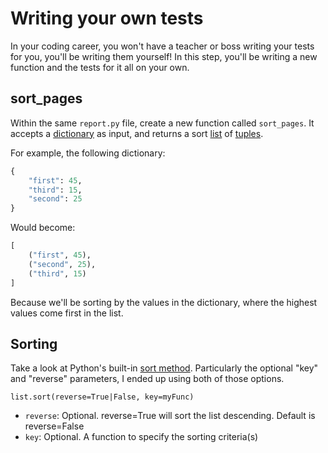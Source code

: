 # Writing your own tests

In your coding career, you won't have a teacher or boss writing your tests for you, you'll be writing them yourself! In this step, you'll be writing a new function and the tests for it all on your own.

## sort_pages

Within the same `report.py` file, create a new function called `sort_pages`. It accepts a [dictionary](https://app.qvault.io/course/f9a25dfb-3e00-4727-ac78-36de82315355/3afd4fce-5c36-4fa2-837b-f71cb1249331)
as input, and returns a sort [list](https://app.qvault.io/course/f9a25dfb-3e00-4727-ac78-36de82315355/6de00b1c-27e5-4602-8f19-be081c6c49a0) of [tuples](https://www.w3schools.com/python/python_tuples.asp).

For example, the following dictionary:

```python
{
    "first": 45,
    "third": 15,
    "second": 25
}
```

Would become:

```python
[
    ("first", 45),
    ("second", 25),
    ("third", 15)
]
```

Because we'll be sorting by the values in the dictionary, where the highest values come first in the list.

## Sorting

Take a look at Python's built-in [sort method](https://www.w3schools.com/python/ref_list_sort.asp). Particularly the optional "key" and "reverse" parameters, I ended up using both of those options.

`list.sort(reverse=True|False, key=myFunc)`

* `reverse`: Optional. reverse=True will sort the list descending. Default is reverse=False
* `key`: Optional. A function to specify the sorting criteria(s)
